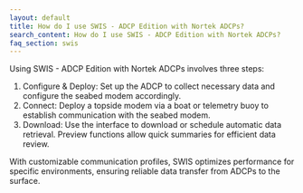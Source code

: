 ```yaml
---
layout: default
title: How do I use SWIS - ADCP Edition with Nortek ADCPs?
search_content: How do I use SWIS - ADCP Edition with Nortek ADCPs?
faq_section: swis
---
```


Using SWIS - ADCP Edition with Nortek ADCPs involves three steps:
1. Configure & Deploy: Set up the ADCP to collect necessary data and configure the seabed modem accordingly.
2. Connect: Deploy a topside modem via a boat or telemetry buoy to establish communication with the seabed modem.
3. Download: Use the interface to download or schedule automatic data retrieval. Preview functions allow quick summaries for efficient data review.

With customizable communication profiles, SWIS optimizes performance for specific environments, ensuring reliable data transfer from ADCPs to the surface.
